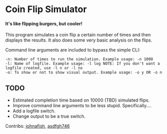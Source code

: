 # Coin Flip Simulator
#### It's like flipping burgers, but cooler!

This program simulates a coin flip a certain number of times and then displays the results. It also does some very basic analysis on the flips.

Command line arguments are included to bypass the simple CLI:

```
-n: Number of times to run the simulation. Example usage: -n 1000
-l: Name of logfile. Example usage: -l log NOTE: If you don't want a logfile created, use -l n or -l no
-o: To show or not to show visual output. Example usage: -o y OR -o n
```

## TODO

* Estimated completion time based on 10000 (TBD) simulated flips.
* Improve command line arguments to be less stupid. Specifically....
* Add a logfile switch.
* Change output to be a true switch.

Contribs: [johnafish](https://github.com/johnafish), [asdfgh746](https://github.com/asdfgh746)